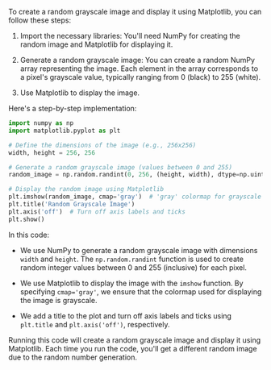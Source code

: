 To create a random grayscale image and display it using Matplotlib, you can follow these steps:

1. Import the necessary libraries: You'll need NumPy for creating the random image and Matplotlib for displaying it.

2. Generate a random grayscale image: You can create a random NumPy array representing the image. Each element in the array corresponds to a pixel's grayscale value, typically ranging from 0 (black) to 255 (white).

3. Use Matplotlib to display the image.

Here's a step-by-step implementation:

```python
import numpy as np
import matplotlib.pyplot as plt

# Define the dimensions of the image (e.g., 256x256)
width, height = 256, 256

# Generate a random grayscale image (values between 0 and 255)
random_image = np.random.randint(0, 256, (height, width), dtype=np.uint8)

# Display the random image using Matplotlib
plt.imshow(random_image, cmap='gray')  # 'gray' colormap for grayscale
plt.title('Random Grayscale Image')
plt.axis('off')  # Turn off axis labels and ticks
plt.show()
```

In this code:

- We use NumPy to generate a random grayscale image with dimensions `width` and `height`. The `np.random.randint` function is used to create random integer values between 0 and 255 (inclusive) for each pixel.

- We use Matplotlib to display the image with the `imshow` function. By specifying `cmap='gray'`, we ensure that the colormap used for displaying the image is grayscale.

- We add a title to the plot and turn off axis labels and ticks using `plt.title` and `plt.axis('off')`, respectively.

Running this code will create a random grayscale image and display it using Matplotlib. Each time you run the code, you'll get a different random image due to the random number generation.
